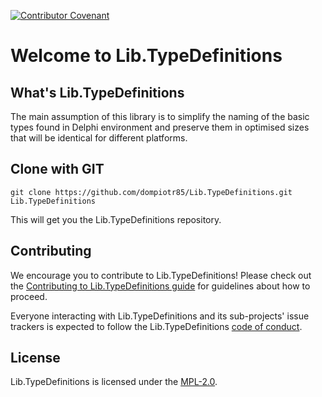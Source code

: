 [![Contributor Covenant](https://img.shields.io/badge/Contributor%20Covenant-v2.0%20adopted-ff69b4.svg)](code_of_conduct.md)

# Welcome to Lib.TypeDefinitions

## What's Lib.TypeDefinitions

The main assumption of this library is to simplify the naming of the basic types
found in Delphi environment and preserve them in optimised sizes that will
be identical for different platforms.

## Clone with GIT

```
git clone https://github.com/dompiotr85/Lib.TypeDefinitions.git Lib.TypeDefinitions
```

This will get you the Lib.TypeDefinitions repository.

## Contributing

We encourage you to contribute to Lib.TypeDefinitions! Please check out the
[Contributing to Lib.TypeDefinitions guide](./CONTRIBUTING.md) for guidelines
about how to proceed.

Everyone interacting with Lib.TypeDefinitions and its sub-projects' issue
trackers is expected to follow the Lib.TypeDefinitions
[code of conduct](./CODE_OF_CONDUCT.md).

## License

Lib.TypeDefinitions is licensed under the [MPL-2.0](./LICENSE).
